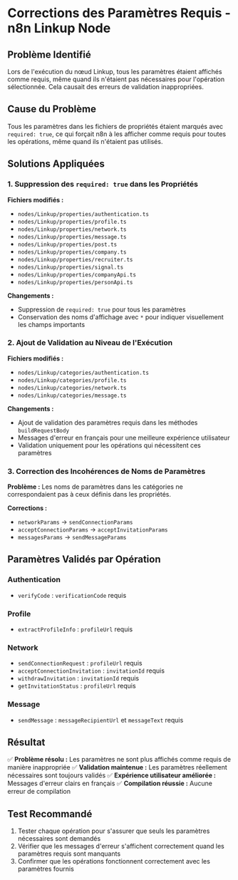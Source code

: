 # Corrections des Paramètres Requis - n8n Linkup Node

## Problème Identifié

Lors de l'exécution du nœud Linkup, tous les paramètres étaient affichés comme requis, même quand ils n'étaient pas nécessaires pour l'opération sélectionnée. Cela causait des erreurs de validation inappropriées.

## Cause du Problème

Tous les paramètres dans les fichiers de propriétés étaient marqués avec `required: true`, ce qui forçait n8n à les afficher comme requis pour toutes les opérations, même quand ils n'étaient pas utilisés.

## Solutions Appliquées

### 1. Suppression des `required: true` dans les Propriétés

**Fichiers modifiés :**
- `nodes/Linkup/properties/authentication.ts`
- `nodes/Linkup/properties/profile.ts`
- `nodes/Linkup/properties/network.ts`
- `nodes/Linkup/properties/message.ts`
- `nodes/Linkup/properties/post.ts`
- `nodes/Linkup/properties/company.ts`
- `nodes/Linkup/properties/recruiter.ts`
- `nodes/Linkup/properties/signal.ts`
- `nodes/Linkup/properties/companyApi.ts`
- `nodes/Linkup/properties/personApi.ts`

**Changements :**
- Suppression de `required: true` pour tous les paramètres
- Conservation des noms d'affichage avec `*` pour indiquer visuellement les champs importants

### 2. Ajout de Validation au Niveau de l'Exécution

**Fichiers modifiés :**
- `nodes/Linkup/categories/authentication.ts`
- `nodes/Linkup/categories/profile.ts`
- `nodes/Linkup/categories/network.ts`
- `nodes/Linkup/categories/message.ts`

**Changements :**
- Ajout de validation des paramètres requis dans les méthodes `buildRequestBody`
- Messages d'erreur en français pour une meilleure expérience utilisateur
- Validation uniquement pour les opérations qui nécessitent ces paramètres

### 3. Correction des Incohérences de Noms de Paramètres

**Problème :** Les noms de paramètres dans les catégories ne correspondaient pas à ceux définis dans les propriétés.

**Corrections :**
- `networkParams` → `sendConnectionParams`
- `acceptConnectionParams` → `acceptInvitationParams`
- `messagesParams` → `sendMessageParams`

## Paramètres Validés par Opération

### Authentication
- `verifyCode` : `verificationCode` requis

### Profile
- `extractProfileInfo` : `profileUrl` requis

### Network
- `sendConnectionRequest` : `profileUrl` requis
- `acceptConnectionInvitation` : `invitationId` requis
- `withdrawInvitation` : `invitationId` requis
- `getInvitationStatus` : `profileUrl` requis

### Message
- `sendMessage` : `messageRecipientUrl` et `messageText` requis

## Résultat

✅ **Problème résolu :** Les paramètres ne sont plus affichés comme requis de manière inappropriée
✅ **Validation maintenue :** Les paramètres réellement nécessaires sont toujours validés
✅ **Expérience utilisateur améliorée :** Messages d'erreur clairs en français
✅ **Compilation réussie :** Aucune erreur de compilation

## Test Recommandé

1. Tester chaque opération pour s'assurer que seuls les paramètres nécessaires sont demandés
2. Vérifier que les messages d'erreur s'affichent correctement quand les paramètres requis sont manquants
3. Confirmer que les opérations fonctionnent correctement avec les paramètres fournis
